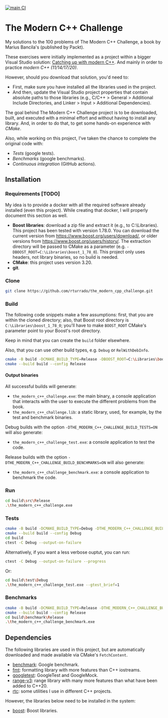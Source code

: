[![main CI](https://github.com/rturrado/the_modern_cpp_challenge/actions/workflows/main_ci.yml/badge.svg)](https://github.com/rturrado/the_modern_cpp_challenge/actions/workflows/main_ci.yml)

# The Modern C++ Challenge

My solutions to the 100 problems of The Modern C++ Challenge, a book by Marius Bancila's (published by Packt).

These exercises were initially implemented as a project within a bigger Visual Studio solution: [Catching up with modern C++](https://github.com/rturrado/CatchingUpWithModernCpp). And mainly in order to practice _modern C++ (11/14/17/20)_.

However, should you download that solution, you'd need to:
- First, make sure you have installed all the libraries used in the project.
- And then, update the Visual Studio project properties that contain absolute paths to those libraries (e.g., C/C++ > General > Additional Include Directories, and Linker > Input > Additional Dependencies).

The goal behind The Modern C++ Challenge project is to be downloaded, built, and executed with a minimal effort and without having to install any library.
And, in order to do that, to get some hands-on experience with _CMake_.

Also, while working on this project, I've taken the chance to complete the original code with:
  - _Tests_ (google tests).
  - _Benchmarks_ (google benchmarks).
  - _Continuous integration_ (GitHub actions).

## Installation

### Requirements [TODO]
My idea is to provide a docker with all the required software already installed (even this project). While creating that docker, I will properly document this section as well.

- **Boost libraries**: download a zip file and extract it (e.g., to C:\Libraries). This project has been tested with version 1.78.0. You can download the current version from https://www.boost.org/users/download/, or older versions from https://www.boost.org/users/history/. The extraction directory will be passed to CMake as a parameter (e.g. `-DBOOST_ROOT=C:\Libraries\boost_1_78_0`). This project only uses headers, not library binaries, so no build is needed.
- **CMake**: this project uses version 3.20.
- **git**.

### Clone
```bash
git clone https://github.com/rturrado/the_modern_cpp_challenge.git
```

### Build
The following code snippets make a few assumptions: first, that you are within the cloned directory; also, that Boost root directory is `C:\Libraries\boost_1_78_0`; you'll have to make `BOOST_ROOT` CMake's parameter point to your Boost's root directory.

Keep in mind that you can create the `build` folder elsewhere.

Also, that you can use other build types, e.g. `Debug` or `RelWithDebInfo`.

```bash
cmake -B build -DCMAKE_BUILD_TYPE=Release -DBOOST_ROOT=C:\Libraries\boost_1_78_0
cmake --build build --config Release
```

#### Output binaries
All successful builds will generate:
- `the_modern_c++_challenge.exe`: the main binary, a console application that interacts with the user to execute the different problems from the book.
- `the_modern_c++_challenge.lib`: a static library, used, for example, by the test and benchmark binaries.

Debug builds with the option `-DTHE_MODERN_C++_CHALLENGE_BUILD_TESTS=ON` will also generate:
- `the_modern_c++_challenge_test.exe`: a console application to test the code.

Release builds with the option `-DTHE_MODERN_C++_CHALLENGE_BUILD_BENCHMARKS=ON` will also generate:
- `the_modern_c++_challenge_benchmark.exe`: a console application to benchmark the code.

### Run
```bash
cd build\src\Release
.\the_modern_c++_challenge.exe
```

### Tests
```bash
cmake -B build -DCMAKE_BUILD_TYPE=Debug -DTHE_MODERN_C++_CHALLENGE_BUILD_TESTS=ON -DBOOST_ROOT=C:\Libraries\boost_1_78_0
cmake --build build --config Debug
cd build
ctest -C Debug --output-on-failure
```

Alternatively, if you want a less verbose ouptut, you can run:

```bash
ctest -C Debug --output-on-failure --progress
```

Or:

```bash
cd build\test\Debug
.\the_modern_c++_challenge_test.exe --gtest_brief=1
```

### Benchmarks
```bash
cmake -B build -DCMAKE_BUILD_TYPE=Release -DTHE_MODERN_C++_CHALLENGE_BUILD_BENCHMARKS=ON -DBOOST_ROOT=C:\Libraries\boost_1_78_0
cmake --build build --config Release
cd build\benchmark\Release
.\the_modern_c++_challenge_benchmark.exe
```
  
## Dependencies

The following libraries are used in this project, but are automatically downloaded and made available via CMake's `FetchContent`.

- [benchmark](github.com/google/benchmark.git): Google benchmark.
- [fmt](https://github.com/fmtlib/fmt): formatting library with more features than C++ iostreams.
- [googletest](github.com/google/googletest.git): GoogleTest and GoogleMock.
- [range-v3](https://github.com/ericniebler/range-v3): range library with many more features than what have been added to C++20.
- [rtc](https://github.com/rturrado/rtc): some utilities I use in different C++ projects.

However, the libraries below need to be installed in the system:

- [boost](https://www.boost.org/): Boost libraries.
